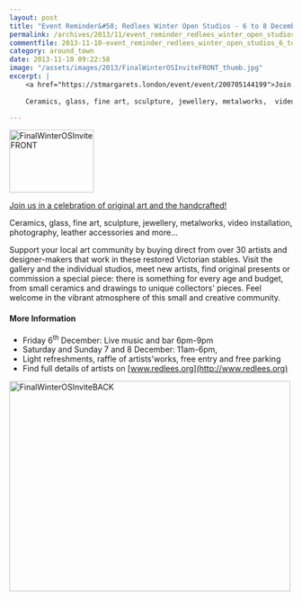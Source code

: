 ```yaml
---
layout: post
title: "Event Reminder&#58; Redlees Winter Open Studios - 6 to 8 December 2013"
permalink: /archives/2013/11/event_reminder_redlees_winter_open_studios_6_to_8.html
commentfile: 2013-11-10-event_reminder_redlees_winter_open_studios_6_to_8
category: around_town
date: 2013-11-10 09:22:58
image: "/assets/images/2013/FinalWinterOSInviteFRONT_thumb.jpg"
excerpt: |
    <a href="https://stmargarets.london/event/event/200705144199">Join us in a celebration of original art and the handcrafted!</a>
    
    Ceramics, glass, fine art, sculpture, jewellery, metalworks,  video installation, photography, leather accessories and more...

---
```


<a href="/assets/images/2013/FinalWinterOSInviteFRONT.jpg" title="See larger version of - FinalWinterOSInviteFRONT"><img src="/assets/images/2013/FinalWinterOSInviteFRONT_thumb.jpg" width="150" height="112" alt="FinalWinterOSInviteFRONT" class="photo right" /></a>

[Join us in a celebration of original art and the handcrafted!](/event/event/200705144199)

Ceramics, glass, fine art, sculpture, jewellery, metalworks, video installation, photography, leather accessories and more...

Support your local art community by buying direct from over 30 artists and designer-makers that work in these restored Victorian stables.
Visit the gallery and the individual studios, meet new artists, find original presents or commission a special piece: there is something for every age and budget, from small ceramics and drawings to unique collectors' pieces. Feel welcome in the vibrant atmosphere of this small and creative community.

#### More Information

-   Friday 6<sup>th</sup> December: Live music and bar 6pm-9pm
-   Saturday and Sunday 7 and 8 December: 11am-6pm,
-   Light refreshments, raffle of artists'works, free entry and free parking
-   Find full details of artists on [www.redlees.org](http://www.redlees.org)

<a href="/assets/images/2013/FinalWinterOSInviteBACK.jpg" title="See larger version of - FinalWinterOSInviteBACK"><img src="/assets/images/2013/FinalWinterOSInviteBACK_thumb.jpg" width="500" height="374" alt="FinalWinterOSInviteBACK" class="photo center" /></a>
